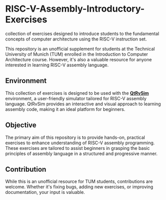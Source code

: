 # RISC-V-Assembly-Introductory-Exercises
collection of exercises designed to introduce students to the fundamental concepts of computer architecture using the RISC-V instruction set.

This repository is an unofficial supplement for students at the Technical University of Munich (TUM) enrolled in the Introduction to Computer Architecture course. However, it's also a valuable resource for anyone interested in learning RISC-V assembly language.

## Environment

This collection of exercises is designed to be used with the **[QtRvSim](https://github.com/cvut/qtrvsim)** environment, a user-friendly simulator tailored for RISC-V assembly language. QtRvSim provides an interactive and visual approach to learning assembly code, making it an ideal platform for beginners.

## Objective

The primary aim of this repository is to provide hands-on, practical exercises to enhance understanding of RISC-V assembly programming. These exercises are tailored to assist beginners in grasping the basic principles of assembly language in a structured and progressive manner.

## Contribution

While this is an unofficial resource for TUM students, contributions are welcome. Whether it's fixing bugs, adding new exercises, or improving documentation, your input is valuable.
